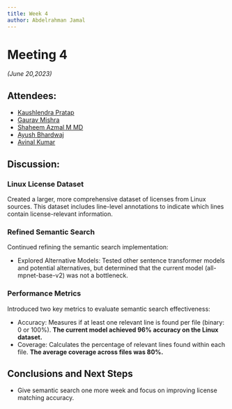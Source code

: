 ```yaml
---
title: Week 4
author: Abdelrahman Jamal
---
```

<!--
SPDX-License-Identifier: CC-BY-SA-4.0

SPDX-FileCopyrightText: 2024 Abdelrahman Jamal <email.here>
-->

# Meeting 4

*(June 20,2023)*

## Attendees:
- [Kaushlendra Pratap](https://github.com/Kaushl2208)
- [Gaurav Mishra](https://github.com/GMishx)
- [Shaheem Azmal M MD](https://github.com/shaheemazmalmmd)
- [Ayush Bhardwaj](https://github.com/hastagAB)
- [Avinal Kumar](https://github.com/avinal)


## Discussion:

### Linux License Dataset
Created a larger, more comprehensive dataset of licenses from Linux sources. This dataset includes line-level annotations to indicate which lines contain license-relevant information.

### Refined Semantic Search
Continued refining the semantic search implementation:

- Explored Alternative Models: Tested other sentence transformer models and potential alternatives, but determined that the current model (all-mpnet-base-v2) was not a bottleneck.

### Performance Metrics
Introduced two key metrics to evaluate semantic search effectiveness:

- Accuracy: Measures if at least one relevant line is found per file (binary: 0 or 100%). **The current model achieved 96% accuracy on the Linux dataset.**
- Coverage: Calculates the percentage of relevant lines found within each file. **The average coverage across files was 80%.**

## Conclusions and Next Steps
- Give semantic search one more week and focus on improving license matching accuracy.

